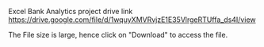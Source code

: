 Excel Bank Analytics project drive link 
https://drive.google.com/file/d/1wquyXMVRvjzE1E35VlrgeRTUffa_ds4I/view

The File size is large, hence click on "Download" to access the file.
